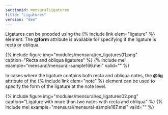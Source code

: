 ```yaml
---
sectionid: mensuralLigatures
title: "Ligatures"
version: "dev"
---
```


Ligatures can be encoded using the {% include link elem="ligature" %} element. The **@form** attribute is available for specifying if the ligature is recta or obliqua.

{% include figure img="modules/mensural/ex_ligatures01.png" caption="Recta and obliqua ligatures" %}
{% include mei example="mensural/mensural-sample166.mei" valid="" %}

In cases where the ligature contains both recta and obliqua notes, the **@lig** attribute of the {% include link elem="note" %} element can be used to specify the form of the ligature at the note level.

{% include figure img="modules/mensural/ex_ligatures02.png" caption="Ligature with more than two notes with recta and obliqua" %}
{% include mei example="mensural/mensural-sample167.mei" valid="" %}
